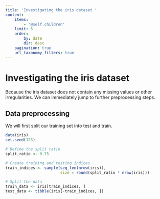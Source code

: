 ```yaml
---
title: 'Investigating the iris dataset '
content:
    items:
        - '@self.children'
    limit: 5
    order:
        by: date
        dir: desc
    pagination: true
    url_taxonomy_filters: true
---
```


# Investigating the iris dataset

Because the iris dataset does not contain any missing values or other irregularities. We can immediately 
jump to further preprocessing steps.


## Data preprocessing
We will first split our training set into test and train.


```r
data(iris)
set.seed(123)

# Define the split ratio
split_ratio <- 0.75

# Create training and testing indices
train_indices <- sample(seq_len(nrow(iris)),
                        size = round(split_ratio * nrow(iris)))

# Split the data
train_data <- iris[train_indices, ]
test_data <- tibble(iris[-train_indices, ])
```
